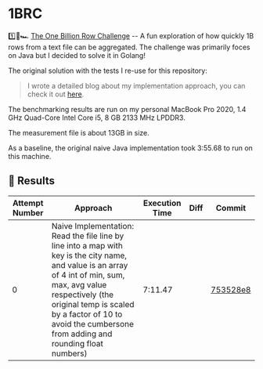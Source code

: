 # 1BRC

1️⃣🐝🏎️ [The One Billion Row Challenge](https://github.com/gunnarmorling/1brc) -- A fun exploration of how quickly 1B rows from a text file can be aggregated. The challenge was primarily foces on Java but I decided to solve it in Golang!


The original solution with the tests I re-use for this repository:
> I wrote a detailed blog about my implementation approach, you can check it out [here](https://www.bytesizego.com/blog/one-billion-row-challenge-go).


The benchmarking results are run on my personal MacBook Pro 2020, 1.4 GHz Quad-Core Intel Core i5, 8 GB 2133 MHz LPDDR3.

The measurement file is about 13GB in size.

As a baseline, the original naive Java implementation took 3:55.68 to run on this machine.

## 🚀 Results

| Attempt Number | Approach | Execution Time | Diff | Commit |
|-----------------|---|---|---|--|
|0| Naive Implementation: Read the file line by line into a map with key is the city name, and value is an array of 4 int of min, sum, max, avg value respectively (the original temp is scaled by a factor of 10 to avoid the cumbersone from adding and rounding float numbers) | 7:11.47 | | [753528e8](https://github.com/nlgtEA/1brc/commit/753528e8ac928a9525c60cfc648d3f3329dd631b)|
